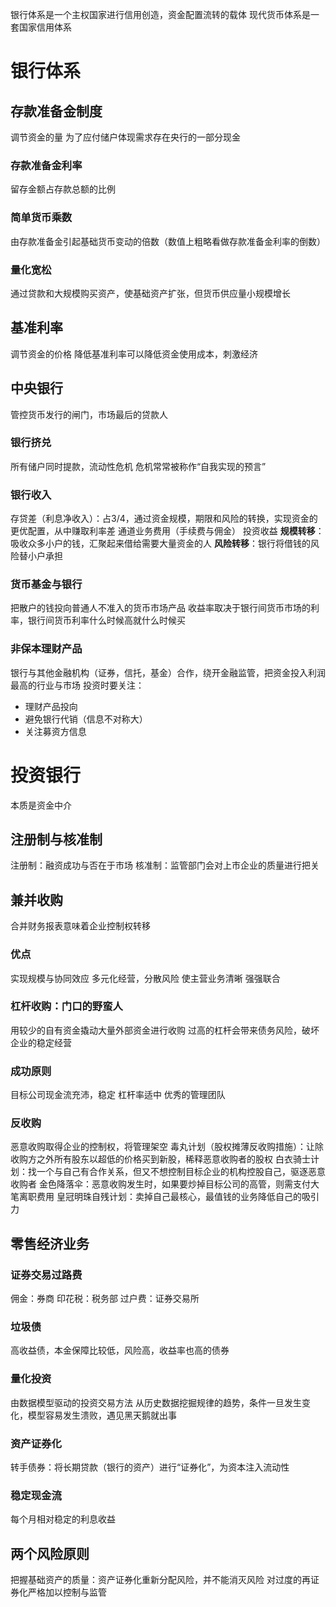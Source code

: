 银行体系是一个主权国家进行信用创造，资金配置流转的载体
现代货币体系是一套国家信用体系
# 银行体系
## 存款准备金制度
调节资金的量
为了应付储户体现需求存在央行的一部分现金
### 存款准备金利率
留存金额占存款总额的比例
### 简单货币乘数
由存款准备金引起基础货币变动的倍数（数值上粗略看做存款准备金利率的倒数）
### 量化宽松
通过贷款和大规模购买资产，使基础资产扩张，但货币供应量小规模增长
## 基准利率
调节资金的价格
降低基准利率可以降低资金使用成本，刺激经济
## 中央银行
管控货币发行的闸门，市场最后的贷款人
### 银行挤兑
所有储户同时提款，流动性危机
危机常常被称作“自我实现的预言”
### 银行收入
存贷差（利息净收入）：占3/4，通过资金规模，期限和风险的转换，实现资金的更优配置，从中赚取利率差
通道业务费用（手续费与佣金）
投资收益
**规模转移**：吸收众多小户的钱，汇聚起来借给需要大量资金的人
**风险转移**：银行将借钱的风险替小户承担
### 货币基金与银行
把散户的钱投向普通人不准入的货币市场产品
收益率取决于银行间货币市场的利率，银行间货币利率什么时候高就什么时候买
### 非保本理财产品
银行与其他金融机构（证券，信托，基金）合作，绕开金融监管，把资金投入利润最高的行业与市场
投资时要关注：
* 理财产品投向
* 避免银行代销（信息不对称大）
* 关注募资方信息
# 投资银行
本质是资金中介
## 注册制与核准制
注册制：融资成功与否在于市场
核准制：监管部门会对上市企业的质量进行把关
## 兼并收购
合并财务报表意味着企业控制权转移
### 优点
实现规模与协同效应
多元化经营，分散风险
使主营业务清晰
强强联合
### 杠杆收购：门口的野蛮人
用较少的自有资金撬动大量外部资金进行收购
过高的杠杆会带来债务风险，破坏企业的稳定经营
### 成功原则
目标公司现金流充沛，稳定
杠杆率适中
优秀的管理团队
### 反收购
恶意收购取得企业的控制权，将管理架空
毒丸计划（股权摊薄反收购措施）：让除收购方之外所有股东以超低的价格买到新股，稀释恶意收购者的股权
白衣骑士计划：找一个与自己有合作关系，但又不想控制目标企业的机构控股自己，驱逐恶意收购者
金色降落伞：恶意收购发生时，如果要炒掉目标公司的高管，则需支付大笔离职费用
皇冠明珠自残计划：卖掉自己最核心，最值钱的业务降低自己的吸引力
## 零售经济业务
### 证券交易过路费
佣金：券商
印花税：税务部
过户费：证券交易所
### 垃圾债
高收益债，本金保障比较低，风险高，收益率也高的债券
### 量化投资
由数据模型驱动的投资交易方法
从历史数据挖掘规律的趋势，条件一旦发生变化，模型容易发生溃败，遇见黑天鹅就出事
### 资产证券化
转手债券：将长期贷款（银行的资产）进行“证券化”，为资本注入流动性
### 稳定现金流
每个月相对稳定的利息收益
## 两个风险原则
把握基础资产的质量：资产证券化重新分配风险，并不能消灭风险
对过度的再证券化严格加以控制与监管